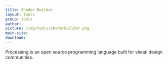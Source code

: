 ```yaml
---
title: Shader Builder
layout: tools
group: tools
author:
picture: /img/tools/shaderBuilder.png
main-site:
download:
---
```

Processing is an open source programming language built for visual design communities.